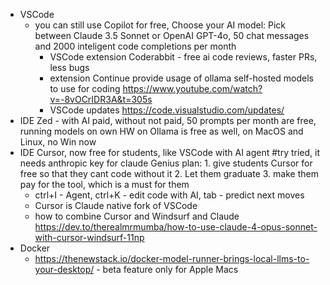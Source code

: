 - VSCode  
	- you can still use Copilot for free, Choose your AI model: Pick between Claude 3.5 Sonnet or OpenAI GPT-4o, 50 chat messages and 2000 inteligent code completions per month
	  - VSCode extension Coderabbit - free ai code reviews, faster PRs, less bugs
	  - extension Continue provide usage of ollama self-hosted models to use for coding https://www.youtube.com/watch?v=-8vOCrIDR3A&t=305s
	  - VSCode updates https://code.visualstudio.com/updates/
- IDE Zed - with AI paid, without not paid, 50 prompts per month are free, running models on own HW on Ollama is free as well, on MacOS and Linux, no Win now
- IDE Cursor, now free for students, like VSCode with AI agent #try tried, it needs anthropic key for claude
  Genius plan: 1. give students Cursor for free so that they cant code without it 2. Let them graduate 3. make them pay for the tool, which is a must for them
	- ctrl+I - Agent, ctrl+K - edit code with AI, tab - predict next moves
	- Cursor is Claude native fork of VSCode
	- how to combine Cursor and Windsurf and Claude https://dev.to/therealmrmumba/how-to-use-claude-4-opus-sonnet-with-cursor-windsurf-11np
- Docker
  - https://thenewstack.io/docker-model-runner-brings-local-llms-to-your-desktop/ - beta feature only for Apple Macs